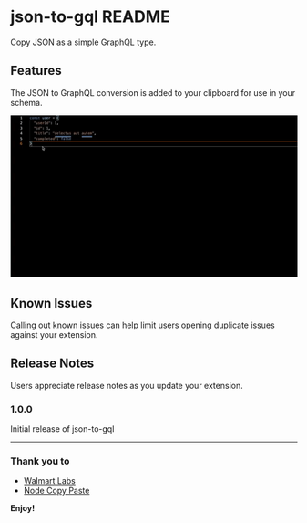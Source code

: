 # json-to-gql README

Copy JSON as a simple GraphQL type.

## Features

The JSON to GraphQL conversion is added to your clipboard for use in your schema.

![feature X](gif.gif)

## Known Issues

Calling out known issues can help limit users opening duplicate issues against your extension.

## Release Notes

Users appreciate release notes as you update your extension.

### 1.0.0

Initial release of json-to-gql

-----------------------------------------------------------------------------------------------------------

### Thank you to

* [Walmart Labs](https://github.com/walmartlabs/json-to-simple-graphql-schema)
* [Node Copy Paste](https://www.npmjs.com/package/node-copy)

**Enjoy!**
